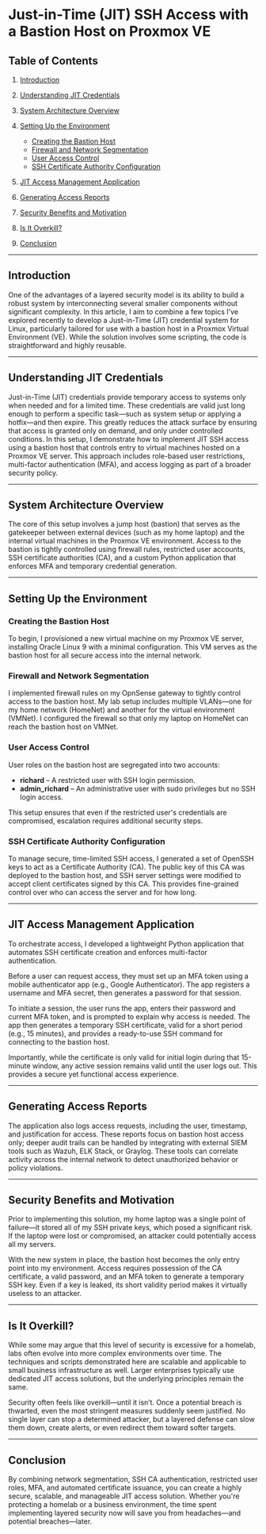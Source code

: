 # Just-in-Time (JIT) SSH Access with a Bastion Host on Proxmox VE

## Table of Contents

1. [Introduction](#introduction)
2. [Understanding JIT Credentials](#understanding-jit-credentials)
3. [System Architecture Overview](#system-architecture-overview)
4. [Setting Up the Environment](#setting-up-the-environment)

   * [Creating the Bastion Host](#creating-the-bastion-host)
   * [Firewall and Network Segmentation](#firewall-and-network-segmentation)
   * [User Access Control](#user-access-control)
   * [SSH Certificate Authority Configuration](#ssh-certificate-authority-configuration)
5. [JIT Access Management Application](#jit-access-management-application)
6. [Generating Access Reports](#generating-access-reports)
7. [Security Benefits and Motivation](#security-benefits-and-motivation)
8. [Is It Overkill?](#is-it-overkill)
9. [Conclusion](#conclusion)

---

## Introduction

One of the advantages of a layered security model is its ability to build a robust system by interconnecting several smaller components without significant complexity. In this article, I aim to combine a few topics I’ve explored recently to develop a Just-in-Time (JIT) credential system for Linux, particularly tailored for use with a bastion host in a Proxmox Virtual Environment (VE). While the solution involves some scripting, the code is straightforward and highly reusable.

---

## Understanding JIT Credentials

Just-in-Time (JIT) credentials provide temporary access to systems only when needed and for a limited time. These credentials are valid just long enough to perform a specific task—such as system setup or applying a hotfix—and then expire. This greatly reduces the attack surface by ensuring that access is granted only on demand, and only under controlled conditions. In this setup, I demonstrate how to implement JIT SSH access using a bastion host that controls entry to virtual machines hosted on a Proxmox VE server. This approach includes role-based user restrictions, multi-factor authentication (MFA), and access logging as part of a broader security policy.

---

## System Architecture Overview

The core of this setup involves a jump host (bastion) that serves as the gatekeeper between external devices (such as my home laptop) and the internal virtual machines in the Proxmox VE environment. Access to the bastion is tightly controlled using firewall rules, restricted user accounts, SSH certificate authorities (CA), and a custom Python application that enforces MFA and temporary credential generation.

---

## Setting Up the Environment

### Creating the Bastion Host

To begin, I provisioned a new virtual machine on my Proxmox VE server, installing Oracle Linux 9 with a minimal configuration. This VM serves as the bastion host for all secure access into the internal network.

### Firewall and Network Segmentation

I implemented firewall rules on my OpnSense gateway to tightly control access to the bastion host. My lab setup includes multiple VLANs—one for my home network (HomeNet) and another for the virtual environment (VMNet). I configured the firewall so that only my laptop on HomeNet can reach the bastion host on VMNet.

### User Access Control

User roles on the bastion host are segregated into two accounts:

* **richard** – A restricted user with SSH login permission.
* **admin\_richard** – An administrative user with sudo privileges but no SSH login access.

This setup ensures that even if the restricted user's credentials are compromised, escalation requires additional security steps.

### SSH Certificate Authority Configuration

To manage secure, time-limited SSH access, I generated a set of OpenSSH keys to act as a Certificate Authority (CA). The public key of this CA was deployed to the bastion host, and SSH server settings were modified to accept client certificates signed by this CA. This provides fine-grained control over who can access the server and for how long.

---

## JIT Access Management Application

To orchestrate access, I developed a lightweight Python application that automates SSH certificate creation and enforces multi-factor authentication.

Before a user can request access, they must set up an MFA token using a mobile authenticator app (e.g., Google Authenticator). The app registers a username and MFA secret, then generates a password for that session.

To initiate a session, the user runs the app, enters their password and current MFA token, and is prompted to explain why access is needed. The app then generates a temporary SSH certificate, valid for a short period (e.g., 15 minutes), and provides a ready-to-use SSH command for connecting to the bastion host.

Importantly, while the certificate is only valid for initial login during that 15-minute window, any active session remains valid until the user logs out. This provides a secure yet functional access experience.

---

## Generating Access Reports

The application also logs access requests, including the user, timestamp, and justification for access. These reports focus on bastion host access only; deeper audit trails can be handled by integrating with external SIEM tools such as Wazuh, ELK Stack, or Graylog. These tools can correlate activity across the internal network to detect unauthorized behavior or policy violations.

---

## Security Benefits and Motivation

Prior to implementing this solution, my home laptop was a single point of failure—it stored all of my SSH private keys, which posed a significant risk. If the laptop were lost or compromised, an attacker could potentially access all my servers.

With the new system in place, the bastion host becomes the only entry point into my environment. Access requires possession of the CA certificate, a valid password, and an MFA token to generate a temporary SSH key. Even if a key is leaked, its short validity period makes it virtually useless to an attacker.

---

## Is It Overkill?

While some may argue that this level of security is excessive for a homelab, labs often evolve into more complex environments over time. The techniques and scripts demonstrated here are scalable and applicable to small business infrastructure as well. Larger enterprises typically use dedicated JIT access solutions, but the underlying principles remain the same.

Security often feels like overkill—until it isn’t. Once a potential breach is thwarted, even the most stringent measures suddenly seem justified. No single layer can stop a determined attacker, but a layered defense can slow them down, create alerts, or even redirect them toward softer targets.

---

## Conclusion

By combining network segmentation, SSH CA authentication, restricted user roles, MFA, and automated certificate issuance, you can create a highly secure, scalable, and manageable JIT access solution. Whether you're protecting a homelab or a business environment, the time spent implementing layered security now will save you from headaches—and potential breaches—later.
